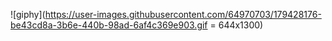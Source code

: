 
![giphy](https://user-images.githubusercontent.com/64970703/179428176-be43cd8a-3b6e-440b-98ad-6af4c369e903.gif = 644x1300)
